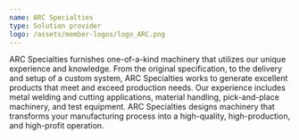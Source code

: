 ```yaml
---
name: ARC Specialties
type: Solution provider
logo: /assets/member-logos/logo_ARC.png
---
```

ARC Specialties furnishes one-of-a-kind machinery that utilizes our unique experience and knowledge. From the original specification, to the delivery and setup of a custom system, ARC Specialties works to generate excellent products that meet and exceed production needs. Our experience includes metal welding and cutting applications, material handling, pick-and-place machinery, and test equipment. ARC Specialties designs machinery that transforms your manufacturing process into a high-quality, high-production, and high-profit operation.